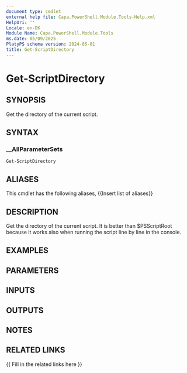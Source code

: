 ```yaml
---
document type: cmdlet
external help file: Capa.PowerShell.Module.Tools-Help.xml
HelpUri: ''
Locale: en-DK
Module Name: Capa.PowerShell.Module.Tools
ms.date: 05/09/2025
PlatyPS schema version: 2024-05-01
title: Get-ScriptDirectory
---
```


# Get-ScriptDirectory

## SYNOPSIS

Get the directory of the current script.

## SYNTAX

### __AllParameterSets

```
Get-ScriptDirectory
```

## ALIASES

This cmdlet has the following aliases,
  {{Insert list of aliases}}

## DESCRIPTION

Get the directory of the current script.
It is better than $PSScriptRoot because it works also when running the script line by line in the console.

## EXAMPLES

## PARAMETERS

## INPUTS

## OUTPUTS

## NOTES

## RELATED LINKS

{{ Fill in the related links here }}

